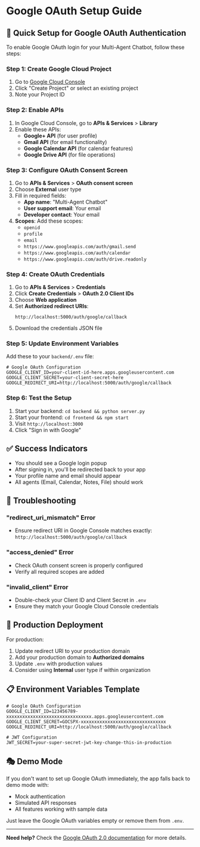 # Google OAuth Setup Guide

## 🎯 Quick Setup for Google OAuth Authentication

To enable Google OAuth login for your Multi-Agent Chatbot, follow these steps:

### Step 1: Create Google Cloud Project

1. Go to [Google Cloud Console](https://console.cloud.google.com/)
2. Click "Create Project" or select an existing project
3. Note your Project ID

### Step 2: Enable APIs

1. In Google Cloud Console, go to **APIs & Services** > **Library**
2. Enable these APIs:
   - **Google+ API** (for user profile)
   - **Gmail API** (for email functionality)
   - **Google Calendar API** (for calendar features)
   - **Google Drive API** (for file operations)

### Step 3: Configure OAuth Consent Screen

1. Go to **APIs & Services** > **OAuth consent screen**
2. Choose **External** user type
3. Fill in required fields:
   - **App name**: "Multi-Agent Chatbot"
   - **User support email**: Your email
   - **Developer contact**: Your email
4. **Scopes**: Add these scopes:
   - `openid`
   - `profile`
   - `email`
   - `https://www.googleapis.com/auth/gmail.send`
   - `https://www.googleapis.com/auth/calendar`
   - `https://www.googleapis.com/auth/drive.readonly`

### Step 4: Create OAuth Credentials

1. Go to **APIs & Services** > **Credentials**
2. Click **Create Credentials** > **OAuth 2.0 Client IDs**
3. Choose **Web application**
4. Set **Authorized redirect URIs**:
   ```
   http://localhost:5000/auth/google/callback
   ```
5. Download the credentials JSON file

### Step 5: Update Environment Variables

Add these to your `backend/.env` file:

```env
# Google OAuth Configuration
GOOGLE_CLIENT_ID=your-client-id-here.apps.googleusercontent.com
GOOGLE_CLIENT_SECRET=your-client-secret-here
GOOGLE_REDIRECT_URI=http://localhost:5000/auth/google/callback
```

### Step 6: Test the Setup

1. Start your backend: `cd backend && python server.py`
2. Start your frontend: `cd frontend && npm start`
3. Visit `http://localhost:3000`
4. Click "Sign in with Google"

## ✅ Success Indicators

- You should see a Google login popup
- After signing in, you'll be redirected back to your app
- Your profile name and email should appear
- All agents (Email, Calendar, Notes, File) should work

## 🔧 Troubleshooting

### "redirect_uri_mismatch" Error
- Ensure redirect URI in Google Console matches exactly: `http://localhost:5000/auth/google/callback`

### "access_denied" Error
- Check OAuth consent screen is properly configured
- Verify all required scopes are added

### "invalid_client" Error
- Double-check your Client ID and Client Secret in `.env`
- Ensure they match your Google Cloud Console credentials

## 🚀 Production Deployment

For production:
1. Update redirect URI to your production domain
2. Add your production domain to **Authorized domains**
3. Update `.env` with production values
4. Consider using **Internal** user type if within organization

## 📋 Environment Variables Template

```env
# Google OAuth Configuration
GOOGLE_CLIENT_ID=123456789-xxxxxxxxxxxxxxxxxxxxxxxxxxxxxxxx.apps.googleusercontent.com
GOOGLE_CLIENT_SECRET=GOCSPX-xxxxxxxxxxxxxxxxxxxxxxxxxxxxxxxx
GOOGLE_REDIRECT_URI=http://localhost:5000/auth/google/callback

# JWT Configuration  
JWT_SECRET=your-super-secret-jwt-key-change-this-in-production
```

## 🎭 Demo Mode

If you don't want to set up Google OAuth immediately, the app falls back to demo mode with:
- Mock authentication
- Simulated API responses
- All features working with sample data

Just leave the Google OAuth variables empty or remove them from `.env`.

---

**Need help?** Check the [Google OAuth 2.0 documentation](https://developers.google.com/identity/protocols/oauth2) for more details.